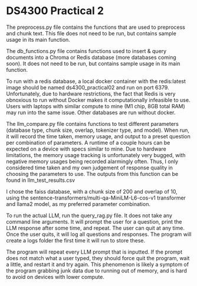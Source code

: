 # DS4300 Practical 2

The preprocess.py file contains the functions that are used to preprocess and chunk text. 
This file does not need to be run, but contains sample usage in its main function.

The db_functions.py file contains functions used to insert & query documents into a Chroma or Redis database (more databases coming soon).
It does not need to be run, but contains sample usage in its main function.

To run with a redis database, a local docker container with the redis:latest image should be named ds4300_practical02 and run on port 6379.
Unfortunately, due to hardware restrictions, the fact that Redis is very obnoxious to run without Docker makes it computationally infeasible to use.
Users with laptops with similar compute to mine (M1 chip, 8GB total RAM) may run into the same issue. Other databases are run without docker.

The llm_compare.py file contains functions to test different parameters (database type, chunk size, overlap, tokenizer type, and model).
When run, it will record the time taken, memory usage, and output to a preset question per combination of parameters.
A runtime of a couple hours can be expected on a device with specs similar to mine.
Due to hardware limitations, the memory usage tracking is unfortunately very bugged, with negative memory usages being recorded alarmingly often.
Thus, I only considered time taken and my own judgement of response quality in choosing the parameters to use.
The outputs from this function can be found in llm_test_results.csv

I chose the faiss database, with a chunk size of 200 and overlap of 10, using the sentence-transformers/multi-qa-MiniLM-L6-cos-v1 transformer
and llama2 model, as my preferred parameter combination.

To run the actual LLM, run the query_rag.py file. It does not take any command line arguments.
It will prompt the user for a question, print the LLM response after some time, and repeat. The user can quit at any time.
Once the user quits, it will log all questions and responses. The program will create a logs folder the first time it will run to store these.

The program will repeat every LLM prompt that is inputted. If the prompt does not match what a user typed, they should force quit the program, wait a little, and restart it and try again. This phenomenon is likely a symptom of the program grabbing junk data due to running out of memory, and is hard to avoid on devices with lower compute.

